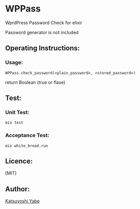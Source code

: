 # WPPass

WprdPress Password Check for elixir

Password generator is not included

## Operating Instructions:
### Usage:
    WPPass.check_password(<plain_password>, <stored_password>)
	
return Boolean (true or flase)

## Test:
### Unit Test:
    mix test
	
### Acceptance Test:
    mix white_bread.run

## Licence:

[MIT]

## Author:

[Katsuyoshi Yabe](https://github.com/kay1759)

